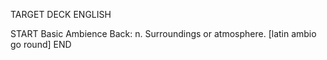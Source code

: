 TARGET DECK
ENGLISH

START
Basic
Ambience
Back: n. Surroundings or atmosphere. [latin ambio go round]
END
